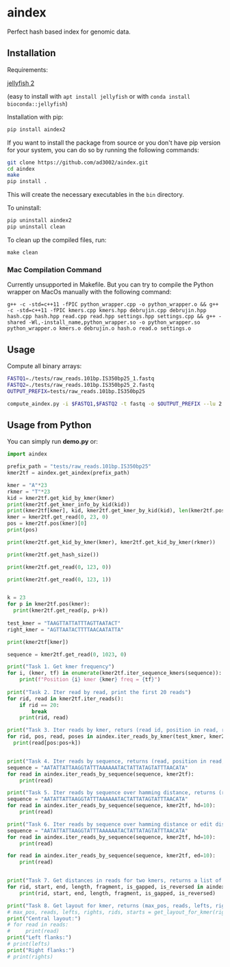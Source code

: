# aindex

Perfect hash based index for genomic data.

## Installation

Requirements:

[jellyfish 2](https://github.com/gmarcais/Jellyfish)

(easy to install with `apt install jellyfish` or with `conda install bioconda::jellyfish`)

Installation with pip:

```bash
pip install aindex2
```

If you want to install the package from source or you don't have pip version for your system, you can do so by running the following commands:

```bash
git clone https://github.com/ad3002/aindex.git
cd aindex
make
pip install .
```

This will create the necessary executables in the `bin` directory.

To uninstall:

```bash
pip uninstall aindex2
pip uninstall clean
```

To clean up the compiled files, run:

```
make clean
```

### Mac Compilation Command

Currently unsupported in Makefile. But you can try to compile the Python wrapper on MacOs manually with the following command:

```
g++ -c -std=c++11 -fPIC python_wrapper.cpp -o python_wrapper.o && g++ -c -std=c++11 -fPIC kmers.cpp kmers.hpp debrujin.cpp debrujin.hpp hash.cpp hash.hpp read.cpp read.hpp settings.hpp settings.cpp && g++ -shared -Wl,-install_name,python_wrapper.so -o python_wrapper.so python_wrapper.o kmers.o debrujin.o hash.o read.o settings.o
```

## Usage

Compute all binary arrays:

```bash
FASTQ1=./tests/raw_reads.101bp.IS350bp25_1.fastq
FASTQ2=./tests/raw_reads.101bp.IS350bp25_2.fastq
OUTPUT_PREFIX=tests/raw_reads.101bp.IS350bp25

compute_aindex.py -i $FASTQ1,$FASTQ2 -t fastq -o $OUTPUT_PREFIX --lu 2 -P 30
```

## Usage from Python

You can simply run **demo.py** or:

```python
import aindex

prefix_path = "tests/raw_reads.101bp.IS350bp25"
kmer2tf = aindex.get_aindex(prefix_path)

kmer = "A"*23
rkmer = "T"*23
kid = kmer2tf.get_kid_by_kmer(kmer)
print(kmer2tf.get_kmer_info_by_kid(kid))
print(kmer2tf[kmer], kid, kmer2tf.get_kmer_by_kid(kid), len(kmer2tf.pos(kmer)), kmer2tf.get_strand(kmer), kmer2tf.get_strand(rkmer))
kmer = kmer2tf.get_read(0, 23, 0)
pos = kmer2tf.pos(kmer)[0]
print(pos)

print(kmer2tf.get_kid_by_kmer(kmer), kmer2tf.get_kid_by_kmer(rkmer))

print(kmer2tf.get_hash_size())

print(kmer2tf.get_read(0, 123, 0))

print(kmer2tf.get_read(0, 123, 1))


k = 23
for p in kmer2tf.pos(kmer):
  print(kmer2tf.get_read(p, p+k))
  
test_kmer = "TAAGTTATTATTTAGTTAATACT"
right_kmer = "AGTTAATACTTTTAACAATATTA"

print(kmer2tf[kmer])

sequence = kmer2tf.get_read(0, 1023, 0)

print("Task 1. Get kmer frequency")
for i, (kmer, tf) in enumerate(kmer2tf.iter_sequence_kmers(sequence)):
    print(f"Position {i} kmer {kmer} freq = {tf}")
  
print("Task 2. Iter read by read, print the first 20 reads")
for rid, read in kmer2tf.iter_reads():
    if rid == 20:
        break
    print(rid, read)

print("Task 3. Iter reads by kmer, returs (read id, position in read, read, all_positions)")
for rid, pos, read, poses in aindex.iter_reads_by_kmer(test_kmer, kmer2tf):
  print(read[pos:pos+k])


print("Task 4. Iter reads by sequence, returns (read, position in read, read, all_positions ")
sequence = "AATATTATTAAGGTATTTAAAAAATACTATTATAGTATTTAACATA"
for read in aindex.iter_reads_by_sequence(sequence, kmer2tf):
    print(read)

print("Task 5. Iter reads by sequence over hamming distance, returns (read, position in read, read, all_positions, hamming distance). Note that the first kmer used as seed.")
sequence = "AATATTATTAAGGTATTTAAAAAATACTATTATAGTATTTAACATA"
for read in aindex.iter_reads_by_sequence(sequence, kmer2tf, hd=10):
    print(read)

print("Task 6. Iter reads by sequence over hamming distance or edit distance, returns (read, position in read, read, all_positions, hamming distance). Note that the first kmer used as seed")
sequence = "AATATTATTAAGGTATTTAAAAAATACTATTATAGTATTTAACATA"
for read in aindex.iter_reads_by_sequence(sequence, kmer2tf, hd=10):
    print(read)

for read in aindex.iter_reads_by_sequence(sequence, kmer2tf, ed=10):
    print(read)


print("Task 7. Get distances in reads for two kmers, returns a list of (rid, left_kmer_pos, right_kmer_pos) tuples.")
for rid, start, end, length, fragment, is_gapped, is_reversed in aindex.get_left_right_distances(test_kmer, right_kmer, kmer2tf):
    print(rid, start, end, length, fragment, is_gapped, is_reversed)

print("Task 8. Get layout for kmer, returns (max_pos, reads, lefts, rights, rids, starts), for details see source code")
# max_pos, reads, lefts, rights, rids, starts = get_layout_for_kmer(right_kmer, kmer2tf)
print("Central layout:")
# for read in reads:
#     print(read)
print("Left flanks:")
# print(lefts)
print("Right flanks:")
# print(rights)

```
